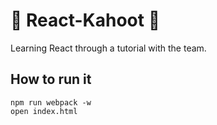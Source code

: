 :paperclip: React-Kahoot :paperclip:
===========================

Learning React through a tutorial with the team.

How to run it
----
```
npm run webpack -w
open index.html
```
